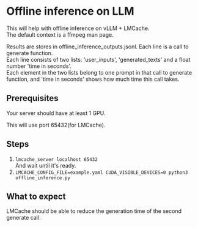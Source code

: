 # Offline inference on LLM
This will help with offline inference on vLLM + LMCache.  
The default context is a ffmpeg man page.  

Results are stores in offline_inference_outputs.jsonl. Each line is a call to generate function.  
Each line consists of two lists: 'user_inputs', 'generated_texts' and a float number 'time in seconds'.  
Each element in the two lists belong to one prompt in that call to generate function, and 'time in seconds' shows how much time this call takes.  
## Prerequisites
Your server should have at least 1 GPU.  

This will use port 65432(for LMCache).  
## Steps
1.  ```lmcache_server localhost 65432```  
And wait until it's ready.  
2. ```LMCACHE_CONFIG_FILE=example.yaml CUDA_VISIBLE_DEVICES=0 python3 offline_inference.py```  
## What to expect
LMCache should be able to reduce the generation time of the second generate call.  
